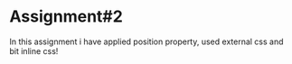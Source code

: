 # Assignment#2
In this assignment i have applied position property, used external css and bit inline css!
